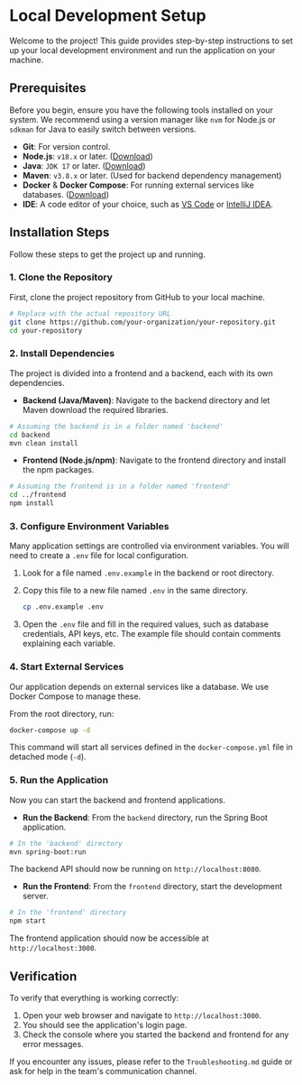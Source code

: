 # Local Development Setup

Welcome to the project! This guide provides step-by-step instructions to set up your local development environment and run the application on your machine.

## Prerequisites

Before you begin, ensure you have the following tools installed on your system. We recommend using a version manager like `nvm` for Node.js or `sdkman` for Java to easily switch between versions.

- **Git**: For version control.
- **Node.js**: `v18.x` or later. ([Download](https://nodejs.org/))
- **Java**: `JDK 17` or later. ([Download](https://www.oracle.com/java/technologies/downloads/))
- **Maven**: `v3.8.x` or later. (Used for backend dependency management)
- **Docker** & **Docker Compose**: For running external services like databases. ([Download](https://www.docker.com/products/docker-desktop/))
- **IDE**: A code editor of your choice, such as [VS Code](https://code.visualstudio.com/) or [IntelliJ IDEA](https://www.jetbrains.com/idea/).

## Installation Steps

Follow these steps to get the project up and running.

### 1. Clone the Repository

First, clone the project repository from GitHub to your local machine.

```bash
# Replace with the actual repository URL
git clone https://github.com/your-organization/your-repository.git
cd your-repository
```

### 2. Install Dependencies

The project is divided into a frontend and a backend, each with its own dependencies.

- **Backend (Java/Maven)**: Navigate to the backend directory and let Maven download the required libraries.

```bash
# Assuming the backend is in a folder named 'backend'
cd backend
mvn clean install
```

- **Frontend (Node.js/npm)**: Navigate to the frontend directory and install the npm packages.

```bash
# Assuming the frontend is in a folder named 'frontend'
cd ../frontend
npm install
```

### 3. Configure Environment Variables

Many application settings are controlled via environment variables. You will need to create a `.env` file for local configuration.

1.  Look for a file named `.env.example` in the backend or root directory.
2.  Copy this file to a new file named `.env` in the same directory.

    ```bash
    cp .env.example .env
    ```

3.  Open the `.env` file and fill in the required values, such as database credentials, API keys, etc. The example file should contain comments explaining each variable.

### 4. Start External Services

Our application depends on external services like a database. We use Docker Compose to manage these.

From the root directory, run:

```bash
docker-compose up -d
```

This command will start all services defined in the `docker-compose.yml` file in detached mode (`-d`).

### 5. Run the Application

Now you can start the backend and frontend applications.

- **Run the Backend**: From the `backend` directory, run the Spring Boot application.

```bash
# In the 'backend' directory
mvn spring-boot:run
```

The backend API should now be running on `http://localhost:8080`.

- **Run the Frontend**: From the `frontend` directory, start the development server.

```bash
# In the 'frontend' directory
npm start
```

The frontend application should now be accessible at `http://localhost:3000`.

## Verification

To verify that everything is working correctly:

1.  Open your web browser and navigate to `http://localhost:3000`.
2.  You should see the application's login page.
3.  Check the console where you started the backend and frontend for any error messages.

If you encounter any issues, please refer to the `Troubleshooting.md` guide or ask for help in the team's communication channel.

